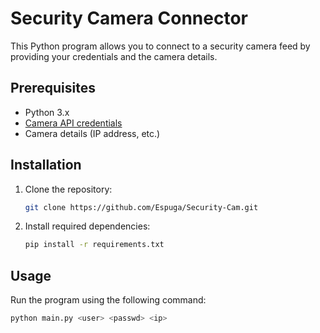 # Security Camera Connector

This Python program allows you to connect to a security camera feed by providing your credentials and the camera details.

## Prerequisites

- Python 3.x
- [Camera API credentials](#getting-camera-credentials)
- Camera details (IP address, etc.)

## Installation

1. Clone the repository:

    ```bash
    git clone https://github.com/Espuga/Security-Cam.git
    ```

2. Install required dependencies:

    ```bash
    pip install -r requirements.txt
    ```

## Usage

Run the program using the following command:

```bash
python main.py <user> <passwd> <ip>
```